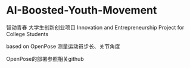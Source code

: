 # AI-Boosted-Youth-Movement
智动青春  大学生创新创业项目 Innovation and Entrepreneurship Project for College Students

based on OpenPose 测量运动员步长、关节角度

OpenPose的部署参照相关github
